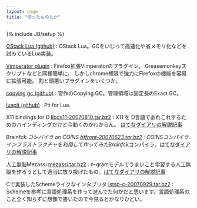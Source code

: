 ```yaml
---
layout: page
title: "作ったものとか"
---
```

{% include JB/setup %}

[OStack Lua (github)](http://github.com/hogelog/ostacklua)
: OStack Lua。GCをいじって高速化や省メモリ化などを試みているLua実装。

[Vimperator plugin](http://vimpr.github.com/plugins-ja.html)
: Firefox拡張Vimperatorのプラグイン。 Greasemonkeyスクリプトなどと同様簡単に、 しかしchrome権限で強力にFirefoxの機能を容易に拡張可能。 割と頭悪いプラグインをいくつか。

[copying gc (github)](http://github.com/hogelog/copying_gc)
: 習作のCopying GC。管理領域は固定長のExact GC。

[luapit (github)](http://github.com/hogelog/luapit)
: Pit for Lua.

X11 bindings for D [libdx11-20070810.tar.bz2](/lib/d/libdx11-20070810.tar.bz2)
: X11 を D言語であれこれするためのバインディングだけど今動くのかわからん。 [はてなダイアリの解説記事](http://d.hatena.ne.jp/hogelog/20070810/p1)

Brainf*ck コンパイラ on COINS [bffront-20070623.tar.bz2](/lib/coins/bffront-20070623.tar.bz2)
: COINSコンパイラインフラストラクチャを利用して作ってみたBrainf*ckコンパイラ。[はてなダイアリの解説記事](http://d.hatena.ne.jp/hogelog/searchdiary?word=*[COINS])

人工無脳Mezassi [mezassi.tar.bz2](/lib/perl/mezassi.tar.bz2)
: n-gramモデルでうまいこと学習する人工無脳を作ろうとして適当に放り投げたもの。[はてなダイアリの解説記事](http://d.hatena.ne.jp/hogelog/20070306/p1)

Cで実装したSchemeライクなインタプリタ [istsp-c-20070929.tar.bz2](/lib/scm/istsp-c-20070929.tar.bz2)
: Schemeを参考に言語処理系を作って遊んでた何かだと思います。言語処理系のこと全く知らずに想像で書いたので今見るとかなりひどい。
